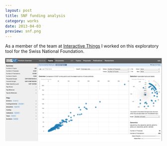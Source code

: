 ```yaml
---
layout: post
title: SNF funding analysis
category: works
date: 2013-04-03
preview: snf.png
---
```


As a member of the team at <a href="http://interactivethings.com">Interactive Things</a>
I worked on this exploratory tool for the Swiss National Foundation. 

![](snf.png)

